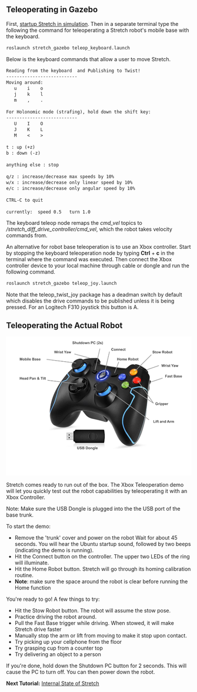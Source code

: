 ## Teleoperating in Gazebo

First, [startup Stretch in simulation](gazebo_basics.md). Then in a separate terminal type the following the command for teleoperating a Stretch robot's mobile base with the keyboard.

```bash
roslaunch stretch_gazebo teleop_keyboard.launch
```
Below is the keyboard commands that allow a user to move Stretch.  
```
Reading from the keyboard  and Publishing to Twist!
---------------------------
Moving around:
   u    i    o
   j    k    l
   m    ,    .

For Holonomic mode (strafing), hold down the shift key:
---------------------------
   U    I    O
   J    K    L
   M    <    >

t : up (+z)
b : down (-z)

anything else : stop

q/z : increase/decrease max speeds by 10%
w/x : increase/decrease only linear speed by 10%
e/c : increase/decrease only angular speed by 10%

CTRL-C to quit

currently:	speed 0.5	turn 1.0

```

The keyboard teleop node remaps the *cmd_vel* topics to */stretch_diff_drive_controller/cmd_vel*, which the robot takes velocity commands from.

An alternative for robot base teleoperation is to use an Xbox controller. Start by stopping the keyboard teleoperation node by typing **Ctrl** + **c** in the terminal where the command was executed. Then connect the Xbox controller device to your local machine through cable or dongle and run the following command.

```bash
roslaunch stretch_gazebo teleop_joy.launch
```
Note that the teleop_twist_joy package has a deadman switch by default which disables the drive commands to be published unless it is being pressed. For an Logitech F310 joystick this button is A.

## Teleoperating the Actual Robot

![image](images/xbox_controller_commands.png)

Stretch comes ready to run out of the box. The Xbox Teleoperation demo will let you quickly test out the robot capabilities by teleoperating it with an Xbox Controller.


Note: Make sure the USB Dongle is plugged into the the USB port of the base trunk.

To start the demo:

* Remove the 'trunk' cover and power on the robot
Wait for about 45 seconds. You will hear the Ubuntu startup sound, followed by two beeps (indicating the demo is running).
* Hit the Connect button on the controller. The upper two LEDs of the ring will illuminate.
* Hit the Home Robot button. Stretch will go through its homing calibration routine.
* **Note**: make sure the space around the robot is clear before running the Home function

You're ready to go! A few things to try:

* Hit the Stow Robot button. The robot will assume the stow pose.
* Practice driving the robot around.
* Pull the Fast Base trigger while driving. When stowed, it will make Stretch drive faster
* Manually stop the arm or lift from moving to make it stop upon contact.
* Try picking up your cellphone from the floor
* Try grasping cup from a counter top
* Try delivering an object to a person

If you're done, hold down the Shutdown PC button for 2 seconds. This will cause the PC to turn off. You can then power down the robot.

**Next Tutorial:** [Internal State of Stretch](internal_state_of_stretch.md)
